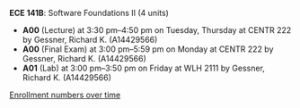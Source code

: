 **ECE 141B**: Software Foundations II (4 units)

- **A00** (Lecture) at 3:30 pm–4:50 pm on Tuesday, Thursday at CENTR 222 by Gessner, Richard K. (A14429566)
- **A00** (Final Exam) at 3:00 pm–5:59 pm on Monday at CENTR 222 by Gessner, Richard K. (A14429566)
- **A01** (Lab) at 3:00 pm–3:50 pm on Friday at WLH 2111 by Gessner, Richard K. (A14429566)

[Enrollment numbers over time](./ECE141B.tsv)
